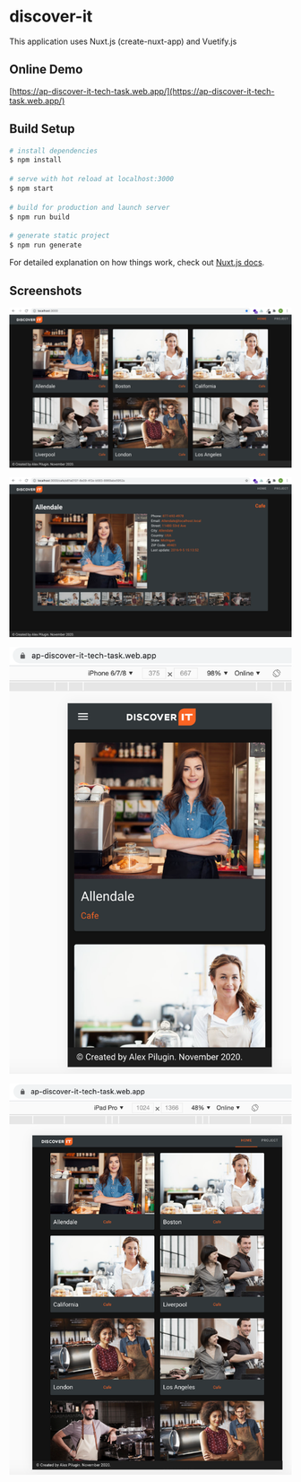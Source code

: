 # discover-it

This application uses Nuxt.js (create-nuxt-app) and Vuetify.js

## Online Demo
[https://ap-discover-it-tech-task.web.app/](https://ap-discover-it-tech-task.web.app/)

## Build Setup

```bash
# install dependencies
$ npm install

# serve with hot reload at localhost:3000
$ npm start

# build for production and launch server
$ npm run build

# generate static project
$ npm run generate
```

For detailed explanation on how things work, check out [Nuxt.js docs](https://nuxtjs.org).

## Screenshots

![homepage.png](https://github.com/alexpilugin/discover-it-kentico-nuxt/blob/main/git-images/homepage.png "homepage.png") 

![dynamic-cafe-page.png](https://github.com/alexpilugin/discover-it-kentico-nuxt/blob/main/git-images/dynamic-cafe-page.png "dynamic-cafe-page.png") 

![responsive-firebase-hosting.png](https://github.com/alexpilugin/discover-it-kentico-nuxt/blob/main/git-images/responsive-firebase-hosting.png "responsive-firebase-hosting.png") 

![responsive-ipad-pro-firebase.png](https://github.com/alexpilugin/discover-it-kentico-nuxt/blob/main/git-images/responsive-ipad-pro-firebase.png "responsive-ipad-pro-firebase.png") 